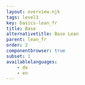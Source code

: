 ```yaml
---
layout: overview.njk
tags: level3
key: basics-lean_fr
title: Base
alternativetitle: Base Lean
parent: lean_fr
order: 2
componentbrowser: true
subset: 1
availablelanguages: 
    - de
    - en
---
```


